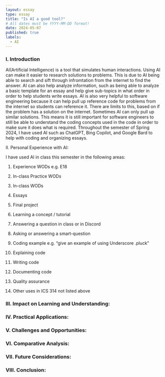 ```yaml
---
layout: essay
type: essay
title: "Is AI a good tool?"
# All dates must be YYYY-MM-DD format!
date: 2024-05-07
published: true
labels:
  - AI
---
```


### I. Introduction
<p>
AI(Artificial Intelligence) is a tool that simulates human interactions. Using AI can make it easier to research solutions to problems. This is due to AI being able to search and sift through infromtation from the internet to find the answer.
  AI can also help analyze information, such as being able to analyze a basic template for an essay and help give sub-topics in what order  in order to help students write essays. AI is also very helpful to software engineering because it can help pull up reference code for problems from the internet so students can reference it. There are limits to this, based on if the problem has a solution on the internet. Sometimes AI can only pull up similar solutions. This means it is still important for software engineers to still be able to understand the coding concepts used in the code in order to make sure it does what is required.
  Throughout the semester of Spring 2024, I have used AI such as ChatGPT, Bing Copilot, and Google Bard to help with coding and organizing essays.
</p

### II. Personal Experience with AI:
I have used AI in class this semester in the following areas:

  1. Experience WODs e.g. E18

  2. In-class Practice WODs

  3. In-class WODs

  4. Essays

  5. Final project

  6. Learning a concept / tutorial

  7. Answering a question in class or in Discord

  8. Asking or answering a smart-question

  9. Coding example e.g. “give an example of using Underscore .pluck”

  10. Explaining code

  11. Writing code

  12. Documenting code

  13. Quality assurance 

  14. Other uses in ICS 314 not listed above


### III. Impact on Learning and Understanding:


### IV. Practical Applications:


### V. Challenges and Opportunities:


### VI. Comparative Analysis:


### VII. Future Considerations:


### VIII. Conclusion:
